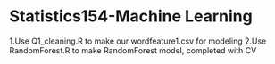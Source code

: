 # Statistics154-Machine Learning
1.Use Q1_cleaning.R to make our wordfeature1.csv for modeling
  2.Use RandomForest.R to make RandomForest model, completed with CV
